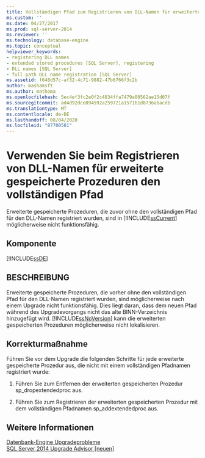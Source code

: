 ```yaml
---
title: Vollständigen Pfad zum Registrieren von DLL-Namen für erweiterte gespeicherte Prozeduren verwenden | Microsoft-Dokumentation
ms.custom: ''
ms.date: 04/27/2017
ms.prod: sql-server-2014
ms.reviewer: ''
ms.technology: database-engine
ms.topic: conceptual
helpviewer_keywords:
- registering DLL names
- extended stored procedures [SQL Server], registering
- DLL names [SQL Server]
- full path DLL name registration [SQL Server]
ms.assetid: f648d57c-af32-4c71-9882-47b6766f3c2b
author: mashamsft
ms.author: mathoma
ms.openlocfilehash: 5ec4ef3fc2e0f2c4834ffa7479a00562ae15d07f
ms.sourcegitcommit: ad4d92dce894592a259721a1571b1d8736abacdb
ms.translationtype: MT
ms.contentlocale: de-DE
ms.lasthandoff: 08/04/2020
ms.locfileid: "87700581"
---
```

# <a name="use-the-full-path-to-register-extended-stored-procedure-dll-names"></a>Verwenden Sie beim Registrieren von DLL-Namen für erweiterte gespeicherte Prozeduren den vollständigen Pfad
  Erweiterte gespeicherte Prozeduren, die zuvor ohne den vollständigen Pfad für den DLL-Namen registriert wurden, sind in [!INCLUDE[ssCurrent](../../includes/sscurrent-md.md)] möglicherweise nicht funktionsfähig.  
  
## <a name="component"></a>Komponente  
 [!INCLUDE[ssDE](../../includes/ssde-md.md)]  
  
## <a name="description"></a>BESCHREIBUNG  
 Erweiterte gespeicherte Prozeduren, die vorher ohne den vollständigen Pfad für den DLL-Namen registriert wurden, sind möglicherweise nach einem Upgrade nicht funktionsfähig. Dies liegt daran, dass dem neuen Pfad während des Upgradevorgangs nicht das alte BINN-Verzeichnis hinzugefügt wird. [!INCLUDE[ssNoVersion](../../includes/ssnoversion-md.md)] kann die erweiterten gespeicherten Prozeduren möglicherweise nicht lokalisieren.  
  
## <a name="corrective-action"></a>Korrekturmaßnahme  
 Führen Sie vor dem Upgrade die folgenden Schritte für jede erweiterte gespeicherte Prozedur aus, die nicht mit einem vollständigen Pfadnamen registriert wurde:  
  
1.  Führen Sie zum Entfernen der erweiterten gespeicherten Prozedur sp_dropextendedproc aus.  
  
2.  Führen Sie zum Registrieren der erweiterten gespeicherten Prozedur mit dem vollständigen Pfadnamen sp_addextendedproc aus.  
  
## <a name="see-also"></a>Weitere Informationen  
 [Datenbank-Engine Upgradeprobleme](../../../2014/sql-server/install/database-engine-upgrade-issues.md)   
 [SQL Server 2014 Upgrade Advisor &#91;neuen&#93;](sql-server-2014-upgrade-advisor.md)  
  
  

